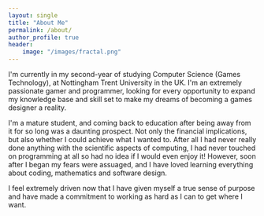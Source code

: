 ```yaml
---
layout: single
title: "About Me"
permalink: /about/
author_profile: true
header:
    image: "/images/fractal.png"
---
```


I'm currently in my second-year of studying Computer Science (Games Technology), at Nottingham Trent University in the UK. I'm an extremely passionate gamer and programmer, looking for every opportunity to expand my knowledge base and skill set to make my dreams of becoming a games designer a reality.

I'm a mature student, and coming back to education after being away from it for so long was a daunting prospect. Not only the financial implications, but also whether I could achieve what I wanted to. After all I had never really done anything with the scientific aspects of computing, I had never touched on programming at all so had no idea if I would even enjoy it! However, soon after I began my fears were assuaged, and I have loved learning everything about coding, mathematics and software design.

I feel extremely driven now that I have given myself a true sense of purpose and have made a commitment to working as hard as I can to get where I want.